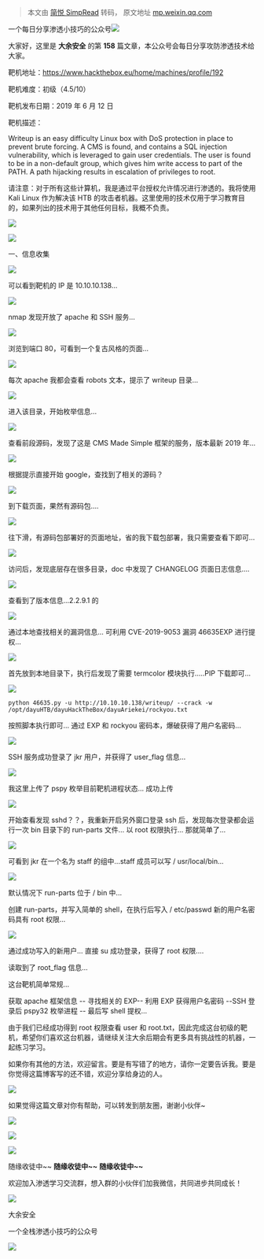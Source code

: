 > 本文由 [简悦 SimpRead](http://ksria.com/simpread/) 转码， 原文地址 [mp.weixin.qq.com](https://mp.weixin.qq.com/s/Qe-8yHFaWOcsdbphydt-CQ)

一个每日分享渗透小技巧的公众号![](https://mmbiz.qpic.cn/mmbiz_png/O7dWXt4o5KPTQKiaXksbZia7PmHLPX2vnCWsznInTj3b9TFYtTDIYG6lDGJZYYSv72NsVWF24Kjlo4MT29tEOQSg/640?wx_fmt=png)

  

  

大家好，这里是 **大余安全** 的第 **158** 篇文章，本公众号会每日分享攻防渗透技术给大家。

靶机地址：https://www.hackthebox.eu/home/machines/profile/192

靶机难度：初级（4.5/10）

靶机发布日期：2019 年 6 月 12 日

靶机描述：

Writeup is an easy difficulty Linux box with DoS protection in place to prevent brute forcing. A CMS is found, and contains a SQL injection vulnerability, which is leveraged to gain user credentials. The user is found to be in a non-default group, which gives him write access to part of the PATH. A path hijacking results in escalation of privileges to root.

请注意：对于所有这些计算机，我是通过平台授权允许情况进行渗透的。我将使用 Kali Linux 作为解决该 HTB 的攻击者机器。这里使用的技术仅用于学习教育目的，如果列出的技术用于其他任何目标，我概不负责。

![](https://mmbiz.qpic.cn/mmbiz_png/YK9e7vHy9IQATwibKVicOpXZibX8VOvBrnF8UXRGvcibFy79c4NzQ5qiaZYAialtVicUHCxUcIPzXM0K4aziaQHEPjTDIw/640?wx_fmt=png)

![](https://mmbiz.qpic.cn/mmbiz_png/ZrqZaezpWclmao6Vp2LSrkuD0NTO9TiclXmiaWSh0NibqeKL1xJ4qBoJbPODkzJ3g0OvTdUGll3Otz9978tOYib32Q/640?wx_fmt=png)

一、信息收集

![](https://mmbiz.qpic.cn/mmbiz_png/O7dWXt4o5KPBAYicTIN9j00KYB6kXnL7WvGB9PMibFEvjM2XUL6JIqgux34N2MqpgWYKGP0UDic9vH6v1licNmjicibQ/640?wx_fmt=png)

可以看到靶机的 IP 是 10.10.10.138...

![](https://mmbiz.qpic.cn/mmbiz_png/O7dWXt4o5KPBAYicTIN9j00KYB6kXnL7WuWcz2RBVQqNZMPJTmpKchsgUbsdkiakzhiaXibRFmxqdjNgrXL76UsVAQ/640?wx_fmt=png)

nmap 发现开放了 apache 和 SSH 服务...

![](https://mmbiz.qpic.cn/mmbiz_png/O7dWXt4o5KPBAYicTIN9j00KYB6kXnL7WDVW4BP4TTthskibAP17rTxYppN5h5dorAj8mz2yYzCQACdlq3mg91CQ/640?wx_fmt=png)

浏览到端口 80，可看到一个复古风格的页面...

![](https://mmbiz.qpic.cn/mmbiz_png/O7dWXt4o5KPBAYicTIN9j00KYB6kXnL7WlvcUZibI8eq8ADibgXfz99B2sAcMSPuU6HiaA6dBRsw2snOWuzPwhd7UQ/640?wx_fmt=png)

每次 apache 我都会查看 robots 文本，提示了 writeup 目录...

![](https://mmbiz.qpic.cn/mmbiz_png/O7dWXt4o5KPBAYicTIN9j00KYB6kXnL7W11kyn2NJ57m256YBKA2DJm2UvBnVts5iaSnS8sZ0yDqIZJvcZuArubg/640?wx_fmt=png)

进入该目录，开始枚举信息...

![](https://mmbiz.qpic.cn/mmbiz_png/O7dWXt4o5KPBAYicTIN9j00KYB6kXnL7WLHofN7uHJYCrqUjzK9wsawmQH3gxY7xgLDbkbFiaBtWOCloic12kcsdA/640?wx_fmt=png)

查看前段源码，发现了这是 CMS Made Simple 框架的服务，版本最新 2019 年...

![](https://mmbiz.qpic.cn/mmbiz_png/O7dWXt4o5KPBAYicTIN9j00KYB6kXnL7WjVK57bC2Hyic8KutadbFH18amLR40QFmQM9bmiarACNKoYAOHjYbF79Q/640?wx_fmt=png)

根据提示直接开始 google，查找到了相关的源码？

![](https://mmbiz.qpic.cn/mmbiz_png/O7dWXt4o5KPBAYicTIN9j00KYB6kXnL7WOTibPZibDqoh6wjeRqbS5cUDYKOdn9eZSh8sko2LkhY9ZdsDic0EddP5w/640?wx_fmt=png)

到下载页面，果然有源码包....

![](https://mmbiz.qpic.cn/mmbiz_png/O7dWXt4o5KPBAYicTIN9j00KYB6kXnL7WxpWhKQic96gpFCPjbCPBe3WGVTg6muYNvHX1IiaFDIfgIfh8HcjCWOGg/640?wx_fmt=png)

往下滑，有源码包部署好的页面地址，省的我下载包部署，我只需要查看下即可...

![](https://mmbiz.qpic.cn/mmbiz_png/O7dWXt4o5KPBAYicTIN9j00KYB6kXnL7W1ublbksgUyO5x78H9SichBoeEp6CibtMGjnic1wbFPriaOzY9Jh5ibFN89Q/640?wx_fmt=png)

访问后，发现底层存在很多目录，doc 中发现了 CHANGELOG 页面日志信息....

![](https://mmbiz.qpic.cn/mmbiz_png/O7dWXt4o5KPBAYicTIN9j00KYB6kXnL7WLMPVPUVafSZ3nDiawpCH4YYQ6ZVicj9O5c6P8rJ7reIs1xWN0F2W0TGQ/640?wx_fmt=png)

查看到了版本信息...2.2.9.1 的

![](https://mmbiz.qpic.cn/mmbiz_png/O7dWXt4o5KPBAYicTIN9j00KYB6kXnL7WmEEToyUmkLJRnTiaBRE2JheIwnJzUQniamZibnTmLiaUnMn0zbmzhib8C2A/640?wx_fmt=png)

通过本地查找相关的漏洞信息... 可利用 CVE-2019-9053 漏洞 46635EXP 进行提权...

![](https://mmbiz.qpic.cn/mmbiz_png/O7dWXt4o5KPBAYicTIN9j00KYB6kXnL7WqkV9KicBJj9paP19DaPg48AoB76DYkaWO5Bpkf0bx6j8GdSZjM8PwaQ/640?wx_fmt=png)

首先放到本地目录下，执行后发现了需要 termcolor 模块执行.....PIP 下载即可...

![](https://mmbiz.qpic.cn/mmbiz_png/O7dWXt4o5KPBAYicTIN9j00KYB6kXnL7WTtdviaDDJcyVYlHc5APN7ka0LpWv06H7EAqfWMFiazmCHVfBpic7gOHhQ/640?wx_fmt=png)

```
python 46635.py -u http://10.10.10.138/writeup/ --crack -w /opt/dayuHTB/dayuHackTheBox/dayuAriekei/rockyou.txt
```

按照脚本执行即可... 通过 EXP 和 rockyou 密码本，爆破获得了用户名密码...

![](https://mmbiz.qpic.cn/mmbiz_png/O7dWXt4o5KPBAYicTIN9j00KYB6kXnL7WWOnrbKDbrpc8a4SRjvicZJS2L3p8YRK7vq4bPw6ia7oHC3nPoKcbBPhg/640?wx_fmt=png)

SSH 服务成功登录了 jkr 用户，并获得了 user_flag 信息...

![](https://mmbiz.qpic.cn/mmbiz_png/O7dWXt4o5KPBAYicTIN9j00KYB6kXnL7WewGGWF83Q2C0hu8EtcBHeS8ktm1tCeTkAicrviaESB5Ghbx5XnPeuSWw/640?wx_fmt=png)

我这里上传了 pspy 枚举目前靶机进程状态... 成功上传

![](https://mmbiz.qpic.cn/mmbiz_png/O7dWXt4o5KPBAYicTIN9j00KYB6kXnL7W49SgnDsn4bMW6zNpPdgB2LFCpQM56dmlFfSBveQKicKRORYicWvubVYg/640?wx_fmt=png)

开始查看发现 sshd？？，我重新开启另外窗口登录 ssh 后，发现每次登录都会运行一次 bin 目录下的 run-parts 文件... 以 root 权限执行... 那就简单了...

![](https://mmbiz.qpic.cn/mmbiz_png/O7dWXt4o5KPBAYicTIN9j00KYB6kXnL7Ws9cLo1jBBYtfY8GJibOnqjk1WyoRDUR0ndXwsQY7oJWUmyV1LqMaecA/640?wx_fmt=png)

可看到 jkr 在一个名为 staff 的组中...staff 成员可以写 / usr/local/bin...

![](https://mmbiz.qpic.cn/mmbiz_png/O7dWXt4o5KPBAYicTIN9j00KYB6kXnL7W6ib5gZo61bV5YNVxzfG5GUznluJd1h4uqattQVvcja3NPy5YW3OGtnQ/640?wx_fmt=png)

默认情况下 run-parts 位于 / bin 中...

创建 run-parts，并写入简单的 shell，在执行后写入 / etc/passwd 新的用户名密码具有 root 权限...

![](https://mmbiz.qpic.cn/mmbiz_png/O7dWXt4o5KPBAYicTIN9j00KYB6kXnL7W0icJn07cmQkwonv6yYQNLHVTXDRmwdyK5GJ2audkvTiasYVfSk00Nh6g/640?wx_fmt=png)

通过成功写入的新用户... 直接 su 成功登录，获得了 root 权限....

读取到了 root_flag 信息...

这台靶机简单常规...

获取 apache 框架信息 -- 寻找相关的 EXP-- 利用 EXP 获得用户名密码 --SSH 登录后 pspy32 枚举进程 -- 最后写 shell 提权...

由于我们已经成功得到 root 权限查看 user 和 root.txt，因此完成这台初级的靶机，希望你们喜欢这台机器，请继续关注大余后期会有更多具有挑战性的机器，一起练习学习。

如果你有其他的方法，欢迎留言。要是有写错了的地方，请你一定要告诉我。要是你觉得这篇博客写的还不错，欢迎分享给身边的人。

![](https://mmbiz.qpic.cn/mmbiz_png/YK9e7vHy9IQATwibKVicOpXZibX8VOvBrnF8UXRGvcibFy79c4NzQ5qiaZYAialtVicUHCxUcIPzXM0K4aziaQHEPjTDIw/640?wx_fmt=png)

如果觉得这篇文章对你有帮助，可以转发到朋友圈，谢谢小伙伴~

![](https://mmbiz.qpic.cn/mmbiz_png/c5xrRn4430AnqkfAJc38Vpnc5XiaADLTjiciciaibYU4EHw3Nuh7YMtuB0hz3sb8Em9iatt5skAsibuuysPLdLY5LtWOw/640?wx_fmt=png)

![](https://mmbiz.qpic.cn/mmbiz_png/p3lIbvldZiabdI5iaCb3icRhtygUuo2sp6Hcdq0ANlpy5W3gL628uq032jsoVnGnl6HdGrgDXjfazFtkp6IInibDdQ/640?wx_fmt=png)

![](https://mmbiz.qpic.cn/mmbiz_png/O7dWXt4o5KPqjaFWwyrrhiciahSpOibxqKvSIFX0iaPcG00CjYIwQDwIDeIicmFMlOVNyhWYVSE8pJK566UK3YOUNWQ/640?wx_fmt=png)

随缘收徒中~~ **随缘收徒中~~** **随缘收徒中~~**

欢迎加入渗透学习交流群，想入群的小伙伴们加我微信，共同进步共同成长！

![](https://mmbiz.qpic.cn/mmbiz_png/ndicuTO22p6ibN1yF91ZicoggaJJZX3vQ77Vhx81O5GRyfuQoBRjpaUyLOErsSo8PwNYlT1XzZ6fbwQuXBRKf4j3Q/640?wx_fmt=png)  

大余安全

一个全栈渗透小技巧的公众号

![](https://mmbiz.qpic.cn/mmbiz_png/O7dWXt4o5KPTQKiaXksbZia7PmHLPX2vnCSsnsc7MHh257oYRic1MOT8qibABNUEnTq9DUL7QBwnS52EheJf4m8iaTQ/640?wx_fmt=png)